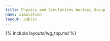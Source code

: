 ```yaml
---
title: Physics and Simulations Working Group
name: simulation
layout: public
---
```


{% include layouts/wg_top.md %}
